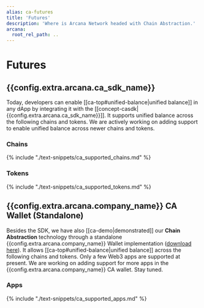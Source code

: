```yaml
---
alias: ca-futures
title: 'Futures'
description: 'Where is Arcana Network headed with Chain Abstraction.'
arcana:
  root_rel_path: ..
---
```


# Futures

## {{config.extra.arcana.ca_sdk_name}}

Today, developers can enable [[ca-top#unified-balance|unified balance]] in any dApp by integrating it with the [[concept-casdk| {{config.extra.arcana.ca_sdk_name}}]]. It supports unified balance across the following chains and tokens. We are actively working on adding support to enable unified balance across newer chains and tokens.

### Chains
      
{% include "./text-snippets/ca_supported_chains.md" %}

### Tokens

{% include "./text-snippets/ca_supported_tokens.md" %}

## {{config.extra.arcana.company_name}} CA Wallet (Standalone)

Besides the SDK, we have also [[ca-demo|demonstrated]] our **Chain Abstraction** technology through a standalone {{config.extra.arcana.company_name}} Wallet implementation ([download here](https://chromewebstore.google.com/detail/arcana-wallet/nieddmedbnibfkfokcionggafcmcgkpi)). It allows [[ca-top#unified-balance|unified balance]] across the following chains and tokens. Only a few Web3 apps are supported at present. We are working on adding support for more apps in the {{config.extra.arcana.company_name}} CA wallet. Stay tuned. 

### Apps

{% include "./text-snippets/ca_supported_apps.md" %}